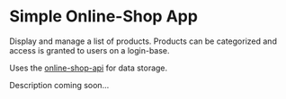 # Simple Online-Shop App
Display and manage a list of products. Products can be categorized and access is granted to users on a login-base.

Uses the [online-shop-api](https://github.com/joschaefer/online-shop-api/) for data storage.

Description coming soon...
